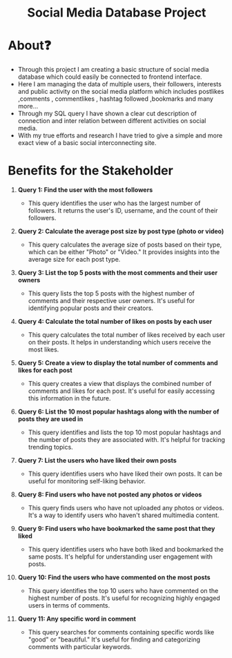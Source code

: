 <h1 align="center">Social Media Database Project</h1>

# About❓
<ul>
<li>Through this project  I am creating a basic structure of social media database which could easily be connected to frontend interface.  </li>
<li>Here I am managing the data of multiple users, their followers, interests and public activity on the social media platform which includes postlikes ,comments , commentlikes , hashtag followed ,bookmarks and many more... </li>
<li>Through my SQL query I have shown a clear cut description of connection and inter relation between different activities on social media. </li>
<li>With my true efforts and research I have tried to give a simple and more exact view of a basic social interconnecting site.</li>
</ul>

# Benefits for the Stakeholder

1. **Query 1: Find the user with the most followers**
   - This query identifies the user who has the largest number of followers. It returns the user's ID, username, and the count of their followers.

2. **Query 2: Calculate the average post size by post type (photo or video)**
   - This query calculates the average size of posts based on their type, which can be either "Photo" or "Video." It provides insights into the average size for each post type.

3. **Query 3: List the top 5 posts with the most comments and their user owners**
   - This query lists the top 5 posts with the highest number of comments and their respective user owners. It's useful for identifying popular posts and their creators.

4. **Query 4: Calculate the total number of likes on posts by each user**
   - This query calculates the total number of likes received by each user on their posts. It helps in understanding which users receive the most likes.

5. **Query 5: Create a view to display the total number of comments and likes for each post**
   - This query creates a view that displays the combined number of comments and likes for each post. It's useful for easily accessing this information in the future.

6. **Query 6: List the 10 most popular hashtags along with the number of posts they are used in**
   - This query identifies and lists the top 10 most popular hashtags and the number of posts they are associated with. It's helpful for tracking trending topics.

7. **Query 7: List the users who have liked their own posts**
   - This query identifies users who have liked their own posts. It can be useful for monitoring self-liking behavior.

8. **Query 8: Find users who have not posted any photos or videos**
   - This query finds users who have not uploaded any photos or videos. It's a way to identify users who haven't shared multimedia content.

9. **Query 9: Find users who have bookmarked the same post that they liked**
   - This query identifies users who have both liked and bookmarked the same posts. It's helpful for understanding user engagement with posts.

10. **Query 10: Find the users who have commented on the most posts**
    - This query identifies the top 10 users who have commented on the highest number of posts. It's useful for recognizing highly engaged users in terms of comments.

11. **Query 11: Any specific word in comment**
    - This query searches for comments containing specific words like "good" or "beautiful." It's useful for finding and categorizing comments with particular keywords.
